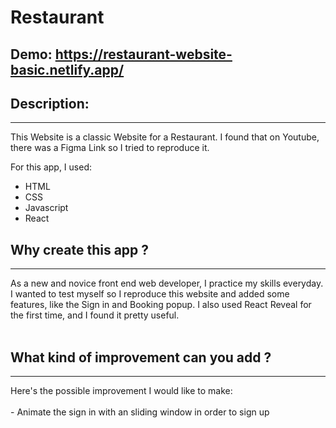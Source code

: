 # Restaurant
##  Demo:  https://restaurant-website-basic.netlify.app/

## Description:
<hr>
This Website is a classic Website for a Restaurant. I found that on Youtube, there was a Figma Link so I tried to reproduce it.

For this app, I used:
- HTML
- CSS
- Javascript
- React 

## Why create this app ?
<hr>
As a new and novice front end web developer, I practice my skills everyday. I wanted to test myself so I reproduce this website and added some features, like the Sign in and Booking popup.
I also used React Reveal for the first time, and I found it pretty useful. 
<br>
<br>

## What kind of improvement can you add ?
<hr>
Here's the possible improvement I would like to make:<br>
<br>
- Animate the sign in with an sliding window in order to sign up
